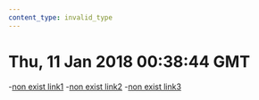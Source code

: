 ```yaml
---
content_type: invalid_type
---
```


# Thu, 11 Jan 2018 00:38:44 GMT
-[non exist link1](../nonexisted1.md)
-[non exist link2](../nonexisted2.md)
-[non exist link3](../nonexisted3.md)
